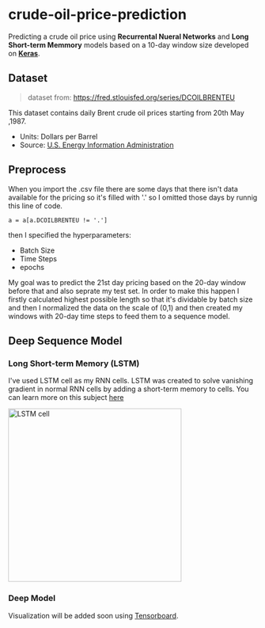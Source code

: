 # crude-oil-price-prediction

Predicting a crude oil price using **Recurrental Nueral Networks** and **Long Short-term Memmory** models based on a 10-day window size developed on **[Keras](https://keras.io/)**.

## Dataset
> dataset from: https://fred.stlouisfed.org/series/DCOILBRENTEU

This dataset contains daily Brent crude oil prices starting from 20th May ,1987.
* Units: Dollars per Barrel
* Source: [U.S. Energy Information Administration](https://www.eia.gov/)

## Preprocess

When you import the .csv file there are some days that there isn't data available for the pricing so it's filled with '.' so
I omitted those days by runnig this line of code.
```
a = a[a.DCOILBRENTEU != '.']
```
then I specified the hyperparameters:
* Batch Size
* Time Steps
* epochs

My goal was to predict the 21st day pricing based on the 20-day window before that and also seprate my test set. In order to make this happen I firstly calculated highest possible length so that it's dividable by batch size and then I normalized the data on the scale of (0,1) and then created my windows with 20-day time steps to feed them to a sequence model.

## Deep Sequence Model

### Long Short-term Memory (LSTM)
I've used LSTM cell as my RNN cells. LSTM was created to solve vanishing gradient in normal RNN cells by adding a short-term memory to cells. You can learn more on this subject [here](https://towardsdatascience.com/illustrated-guide-to-lstms-and-gru-s-a-step-by-step-explanation-44e9eb85bf21)

<img src="https://cdn-images-1.medium.com/max/1600/1*Niu_c_FhGtLuHjrStkB_4Q.png" alt="LSTM cell" width="350" height="350">

### Deep Model

Visualization will be added soon using [Tensorboard](https://www.tensorflow.org/guide/summaries_and_tensorboard).
